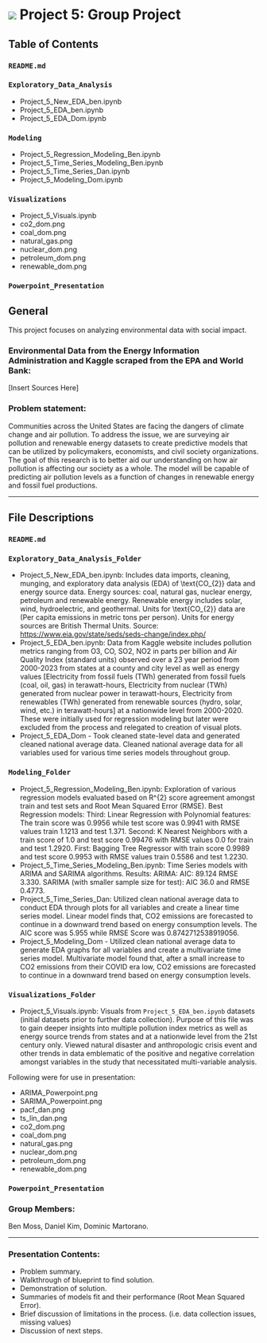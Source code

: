 # ![](https://ga-dash.s3.amazonaws.com/production/assets/logo-9f88ae6c9c3871690e33280fcf557f33.png) Project 5: Group Project  

## Table of Contents

### `README.md`
### `Exploratory_Data_Analysis`
- Project_5_New_EDA_ben.ipynb
- Project_5_EDA_ben.ipynb
- Project_5_EDA_Dom.ipynb
### `Modeling`
- Project_5_Regression_Modeling_Ben.ipynb
- Project_5_Time_Series_Modeling_Ben.ipynb
- Project_5_Time_Series_Dan.ipynb
- Project_5_Modeling_Dom.ipynb
### `Visualizations`
- Project_5_Visuals.ipynb
- co2_dom.png
- coal_dom.png
- natural_gas.png
- nuclear_dom.png
- petroleum_dom.png
- renewable_dom.png
### `Powerpoint_Presentation`

## General 

This project focuses on analyzing environmental data with social impact.

### Environmental Data from the Energy Information Administration and Kaggle scraped from the EPA and World Bank:

[Insert Sources Here]

### Problem statement:

Communities across the United States are facing the dangers of climate change and air pollution. To address the issue, we are surveying air pollution and renewable energy datasets to create predictive models that can be utilized by policymakers, economists, and civil society organizations. The goal of this research is to better aid our understanding on how air pollution is affecting our society as a whole. The model will be capable of predicting air pollution levels as a function of changes in renewable energy  and fossil fuel productions.    

---

## File Descriptions 

### `README.md`
### `Exploratory_Data_Analysis_Folder`
- Project_5_New_EDA_ben.ipynb: Includes data imports, cleaning, munging, and exploratory data analysis (EDA) of \text{CO_{2}} data and energy source data. Energy sources: coal, natural gas, nuclear energy, petroleum and renewable energy. Renewable energy includes solar, wind, hydroelectric, and geothermal. Units for \text{CO_{2}} data are (Per capita emissions in metric tons per person). Units for energy sources are British Thermal Units. Source: https://www.eia.gov/state/seds/seds-change/index.php/
- Project_5_EDA_ben.ipynb: Data from Kaggle website includes pollution metrics ranging from O3, CO, SO2, NO2 in parts per billion and Air Quality Index (standard units) observed over a 23 year period from 2000-2023 from states at a county and city level as well as energy values [Electricity from fossil fuels (TWh) generated from fossil fuels (coal, oil, gas) in terawatt-hours, Electricity from nuclear (TWh) generated from nuclear power in terawatt-hours, Electricity from renewables (TWh) generated from renewable sources (hydro, solar, wind, etc.) in terawatt-hours] at a nationwide level from 2000-2020. These were initially used for regression modeling but later were excluded from the process and relegated to creation of visual plots. 
- Project_5_EDA_Dom - Took cleaned state-level data and generated cleaned national average data. Cleaned national average data for all variables used for various time series models throughout group.
### `Modeling_Folder`
- Project_5_Regression_Modeling_Ben.ipynb: Exploration of various regression models evaluated based on R^{2} score agreement amongst train and test sets and Root Mean Squared Error (RMSE). Best Regression models: Third: Linear Regression with Polynomial features: The train score was 0.9956 while test score was 0.9941 with RMSE values train 1.1213 and test 1.371. Second: K Nearest Neighbors with a train score of 1.0 and test score 0.99476 with RMSE values 0.0 for train and test 1.2920. First: Bagging Tree Regressor with train score 0.9989 and test score 0.9953 with RMSE values train 0.5586 and test 1.2230. 
- Project_5_Time_Series_Modeling_Ben.ipynb: Time Series models with ARIMA and SARIMA algorithms. Results: ARIMA: AIC: 89.124 RMSE 3.330. SARIMA (with smaller sample size for test): AIC 36.0 and RMSE 0.4773. 
- Project_5_Time_Series_Dan: Utilized clean national average data to conduct EDA through plots for all variables and create a linear time series model. Linear model finds that, CO2 emissions are forecasted to continue in a downward trend based on energy consumption levels. The AIC score was 5.955 while RMSE Score was 0.8742712538919056.
- Project_5_Modeling_Dom - Utilized clean national average data to generate EDA graphs for all variables and create a multivariate time series model. Multivariate model found that, after a small increase to CO2 emissions from their COVID era low, CO2 emissions are forecasted to continue in a downward trend based on energy consumption levels.

### `Visualizations_Folder`

- Project_5_Visuals.ipynb: Visuals from `Project_5_EDA_ben.ipynb` datasets (initial datasets prior to further data collection). Purpose of this file was to gain deeper insights into multiple pollution index metrics as well as energy source trends from states and at a nationwide level from the 21st century only. Viewed natural disaster and anthropologic crisis event and other trends in data emblematic of the positive and negative correlation amongst variables in the study that necessitated multi-variable analysis.

Following were for use in presentation:
- ARIMA_Powerpoint.png
- SARIMA_Powerpoint.png
- pacf_dan.png
- ts_lin_dan.png
- co2_dom.png
- coal_dom.png
- natural_gas.png
- nuclear_dom.png
- petroleum_dom.png
- renewable_dom.png
### `Powerpoint_Presentation`

### Group Members:

Ben Moss, Daniel Kim, Dominic Martorano.

---

### Presentation Contents:

- Problem summary.
- Walkthrough of blueprint to find solution.
- Demonstration of solution.
- Summaries of models fit and their performance (Root Mean Squared Error). 
- Brief discussion of limitations in the process. (i.e. data collection issues, missing values)
- Discussion of next steps.
